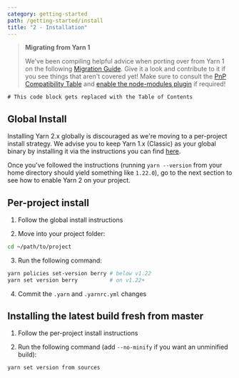 ```yaml
---
category: getting-started
path: /getting-started/install
title: "2 - Installation"
---
```


> **Migrating from Yarn 1**
>
> We've been compiling helpful advice when porting over from Yarn 1 on the following [Migration Guide](/advanced/migration). Give it a look and contribute to it if you see things that aren't covered yet! Make sure to consult the [PnP Compatibility Table](/features/pnp#compatibility-table) and [enable the node-modules plugin](/advanced/migration#if-required-enable-the-node-modules-plugin) if required!

```toc
# This code block gets replaced with the Table of Contents
```

## Global Install

Installing Yarn 2.x globally is discouraged as we're moving to a per-project install strategy. We advise you to keep Yarn 1.x (Classic) as your global binary by installing it via the instructions you can find [here](https://classic.yarnpkg.com/en/docs/install).

Once you've followed the instructions (running `yarn --version` from your home directory should yield something like `1.22.0`), go to the next section to see how to enable Yarn 2 on your project.

## Per-project install

1. Follow the global install instructions

2. Move into your project folder:

```bash
cd ~/path/to/project
```

3. Run the following command:

```bash
yarn policies set-version berry # below v1.22
yarn set version berry          # on v1.22+
```

4. Commit the `.yarn` and `.yarnrc.yml` changes

## Installing the latest build fresh from master

1. Follow the per-project install instructions

2. Run the following command (add `--no-minify` if you want an unminified build):

```bash
yarn set version from sources
```
